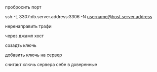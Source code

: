 пробросить порт

ssh -L 3307:db.server.address:3306 -N username@host.server.address

неренаправить трафи


через джамп хост


созадть ключь


добавить ключь на сервер

считаьт ключь сервера себе в доверенные